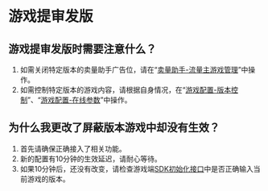 # 游戏提审发版

## 游戏提审发版时需要注意什么？

1. 如需关闭特定版本的卖量助手广告位，请在“[卖量助手-流量主游戏管理](../selling/main-features/flower-game-manage.md#guang-gao-wei-guan-li)”中操作。
2. 如需控制特定版本的游戏内容，请根据自身情况，在“[游戏配置-版本控制](../game-set/main-features/features-switch.md)”、“[游戏配置-在线参数](../game-set/main-features/json.md)”中操作。

## 为什么我更改了屏蔽版本游戏中却没有生效？

1. 首先请确保正确接入了相关功能。
2. 新的配置有10分钟的生效延迟，请耐心等待。
3. 如果10分钟后，还没有改变，请检查游戏端[SDK初始化接口](../selling/dev-guide/initialization.md)中是否正确输入当前游戏的版本。

